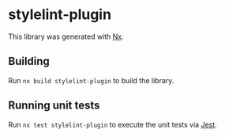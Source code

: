 # stylelint-plugin

This library was generated with [Nx](https://nx.dev).

## Building

Run `nx build stylelint-plugin` to build the library.

## Running unit tests

Run `nx test stylelint-plugin` to execute the unit tests via [Jest](https://jestjs.io).
